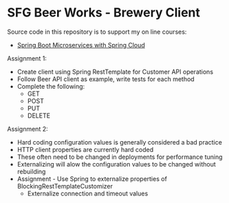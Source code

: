 # SFG Beer Works - Brewery Client

Source code in this repository is to support my on line courses:
* [Spring Boot Microservices with Spring Cloud](https://www.udemy.com/spring-boot-microservices-with-spring-cloud-beginner-to-guru/?couponCode=GIT_HUB2)

Assignment 1:
* Create client using Spring RestTemplate for Customer API operations
* Follow Beer API client as example, write tests for each method
* Complete the following:
  * GET
  * POST
  * PUT
  * DELETE

Assignment 2:
* Hard coding configuration values is generally considered a bad practice
* HTTP client properties are currently hard coded
* These often need to be changed in deployments for performance tuning
* Externalizing will alow the configuration values to be changed without rebuilding
* Assignment - Use Spring to externalize properties of BlockingRestTemplateCustomizer
  * Externalize connection and timeout values